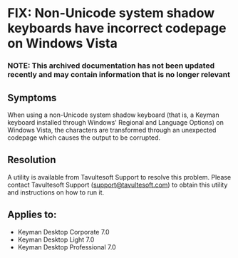 # FIX: Non-Unicode system shadow keyboards have incorrect codepage on Windows Vista

### **NOTE**: This archived documentation has not been updated recently and may contain information that is no longer relevant


<h2>Symptoms</h2>

<p>When using a non-Unicode system shadow keyboard (that is, a Keyman keyboard installed through Windows' Regional and Language Options) on Windows Vista, the characters are transformed through an unexpected codepage which causes the output to be corrupted.</p>

<h2>Resolution</h2>

<p>A utility is available from Tavultesoft Support to resolve this problem.  Please contact Tavultesoft Support (<a href='mailto:support@tavultesoft.com'>support@tavultesoft.com</a>) to obtain this utility and instructions on how to run it.</p>

## Applies to:
 * Keyman Desktop Corporate 7.0
 * Keyman Desktop Light 7.0
 * Keyman Desktop Professional 7.0
